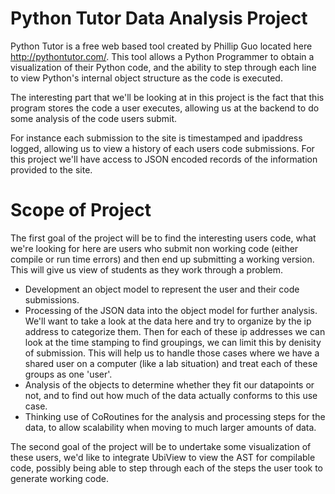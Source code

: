 Python Tutor Data Analysis Project
=============

Python Tutor is a free web based tool created by Phillip Guo located here http://pythontutor.com/. This tool allows a Python Programmer to obtain a visualization of their Python code, and the ability to step through each line to view Python's internal object structure as the code is executed.

The interesting part that we'll be looking at in this project is the fact that this program stores the code a user executes, allowing us at the backend to do some analysis of the code users submit.

For instance each submission to the site is timestamped and ipaddress logged, allowing us to view a history of each users code submissions. For this project we'll have access to JSON encoded records of the information provided to the site.

Scope of Project
=============

The first goal of the project will be to find the interesting users code, what we're looking for here are users who submit non working code (either compile or run time errors) and then end up submitting a working version. This will give us view of students as they work through a problem.

- Development an object model to represent the user and their code submissions.
- Processing of the JSON data into the object model for further analysis. We'll want to take a look at the data here and try to organize by the ip address to categorize them. Then for each of these ip addresses we can look at the time stamping to find groupings, we can limit this by denisity of submission. This will help us to handle those cases where we have a shared user on a computer (like a lab situation) and treat each of these groups as one 'user'.
- Analysis of the objects to determine whether they fit our datapoints or not, and to find out how much of the data actually conforms to this use case.
- Thinking use of CoRoutines for the analysis and processing steps for the data, to allow scalability when moving to much larger amounts of data.


The second goal of the project will be to undertake some visualization of these users, we'd like to integrate UbiView to view the AST for compilable code, possibly being able to step through each of the steps the user took to generate working code.

